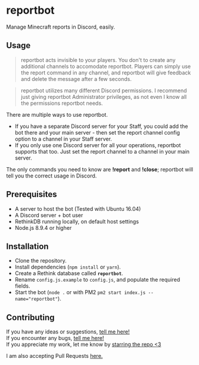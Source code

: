 # reportbot

Manage Minecraft reports in Discord, easily.

## Usage

> reportbot acts invisible to your players. You don't to create any additional channels to accomodate reportbot. Players can simply use the report command in any channel, and reportbot will give feedback and delete the message after a few seconds.

> reportbot utilizes many different Discord permissions. I recommend just giving reportbot Administrator privileges, as not even I know all the permissions reportbot needs.

There are multiple ways to use reportbot. 
- If you have a separate Discord server for your Staff, you could add the bot there and your main server - then set the report channel config option to a channel in your Staff server.
- If you only use one Discord server for all your operations, reportbot supports that too. Just set the report channel to a channel in your main server.

The only commands you need to know are **!report** and **!close**; reportbot will tell you the correct usage in Discord.

## Prerequisites

- A server to host the bot (Tested with Ubuntu 16.04)
- A Discord server + bot user
- RethinkDB running locally, on default host settings
- Node.js 8.9.4 or higher

## Installation

- Clone the repository.
- Install dependencies (`npm install` or `yarn`).
- Create a Rethink database called **`reportbot`**.
- Rename `config.js.example` to `config.js`, and populate the required fields.
- Start the bot (`node .` or with PM2 `pm2 start index.js --name="reportbot"`).

## Contributing

If you have any ideas or suggestions, [tell me here!](https://github.com/jellz/reportbot/issues)  
If you encounter any bugs, [tell me here!](https://github.com/jellz/reportbot/issues)   
If you appreciate my work, let me know by [starring the repo <3](https://github.com/jellz/reportbot/stargazers)

I am also accepting Pull Requests [here.](https://github.com/jellz/reportbot/pulls)
